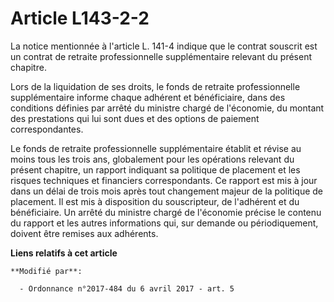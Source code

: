 # Article L143-2-2

La notice mentionnée à l'article L. 141-4 indique que le contrat souscrit est un contrat de retraite professionnelle
supplémentaire relevant du présent chapitre.

Lors de la liquidation de ses droits, le fonds de retraite professionnelle supplémentaire informe chaque adhérent et
bénéficiaire, dans des conditions définies par arrêté du ministre chargé de l'économie, du montant des prestations qui lui
sont dues et des options de paiement correspondantes.

Le fonds de retraite professionnelle supplémentaire établit et révise au moins tous les trois ans, globalement pour les
opérations relevant du présent chapitre, un rapport indiquant sa politique de placement et les risques techniques et
financiers correspondants. Ce rapport est mis à jour dans un délai de trois mois après tout changement majeur de la politique
de placement. Il est mis à disposition du souscripteur, de l'adhérent et du bénéficiaire. Un arrêté du ministre chargé de
l'économie précise le contenu du rapport et les autres informations qui, sur demande ou périodiquement, doivent être remises
aux adhérents.

**Liens relatifs à cet article**

	**Modifié par**:

	  - Ordonnance n°2017-484 du 6 avril 2017 - art. 5
